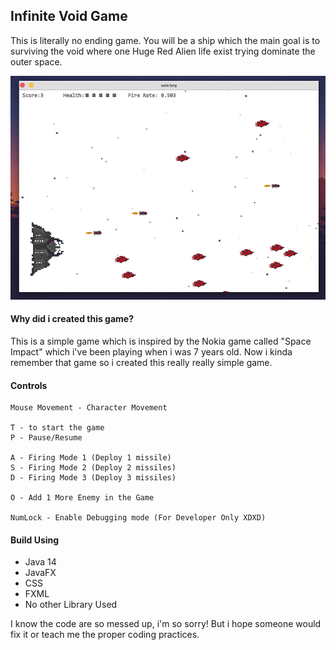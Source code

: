 ## Infinite Void Game

  This is literally no ending game. You will be a ship which the main goal is to surviving the void where one Huge Red Alien life exist trying dominate the outer space.
 
![Game Screenshot](https://raw.githubusercontent.com/Jervx/Infinite-Void-Game-/main/Infinite%20Void%20Game.png)

#### Why did i created this game?

  This is a simple game which is inspired by the Nokia game called "Space Impact" which i've been playing when i was 7 years old. Now i kinda remember
  that game so i created this really really simple game.
  
#### Controls

    Mouse Movement - Character Movement
    
    T - to start the game
    P - Pause/Resume 
    
    A - Firing Mode 1 (Deploy 1 missile)
    S - Firing Mode 2 (Deploy 2 missiles)
    D - Firing Mode 3 (Deploy 3 missiles)
    
    O - Add 1 More Enemy in the Game
    
    NumLock - Enable Debugging mode (For Developer Only XDXD)

#### Build Using
  - Java 14
  - JavaFX
  - CSS
  - FXML
  - No other Library Used


I know the code are so messed up, i'm so sorry! But i hope someone would fix it or teach me the proper coding practices.
